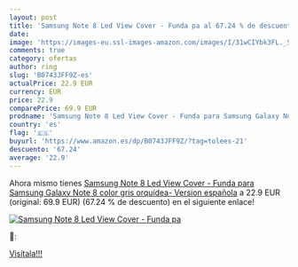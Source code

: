 ```yaml
---
layout: post
title: 'Samsung Note 8 Led View Cover - Funda pa al 67.24 % de descuento'
date: 
image: 'https://images-eu.ssl-images-amazon.com/images/I/31wCIYbk3FL._SL200_.jpg'
comments: true
category: ofertas
author: ring
slug: 'B0743JFF9Z-es'
actualPrice: 22.9 EUR
currency: EUR
price: 22.9
comparePrice: 69.9 EUR
prodname: 'Samsung Note 8 Led View Cover - Funda para Samsung Galaxy Note 8  color gris orquídea- Version española'
country: 'es'
flag: '🇪🇸'
buyurl: 'https://www.amazon.es/dp/B0743JFF9Z/?tag=tolees-21'
descuento: '67.24'
average: '22.9'
---
```


Ahora mismo tienes [Samsung Note 8 Led View Cover - Funda para Samsung Galaxy Note 8  color gris orquídea- Version española](https://www.amazon.es/dp/B0743JFF9Z/?tag=tolees-21) a 22.9 EUR (original: 69.9 EUR) (67.24 %  de descuento) en el siguiente enlace!

[![Samsung Note 8 Led View Cover - Funda pa](https://images-eu.ssl-images-amazon.com/images/I/31wCIYbk3FL._SL200_.jpg)](https://www.amazon.es/dp/B0743JFF9Z/?tag=tolees-21)

🔎:


[Visítala!!!](https://www.amazon.es/dp/B0743JFF9Z/?tag=tolees-21)
